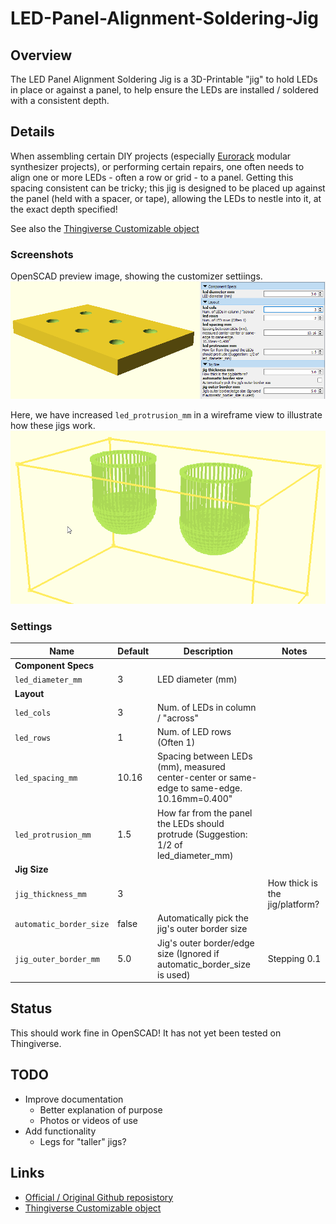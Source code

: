 # LED-Panel-Alignment-Soldering-Jig

## Overview

The LED Panel Alignment Soldering Jig is a 3D-Printable "jig" to hold LEDs in
place or against a panel, to help ensure the LEDs are installed / soldered with
a consistent depth.

## Details

When assembling certain DIY projects (especially
[Eurorack](https://en.wikipedia.org/wiki/Eurorack) modular synthesizer
projects), or performing certain repairs, one often needs to align one or more
LEDs - often a row or grid - to a panel. Getting this spacing consistent can be
tricky; this jig is designed to be placed up against the panel (held with a
spacer, or tape), allowing the LEDs to nestle into it, at the exact depth
specified!

See also the
[Thingiverse Customizable object](https://www.thingiverse.com/thing:6056979)

### Screenshots

OpenSCAD preview image, showing the customizer settiings.
![OpenSCAD Screenshot showing customizer settings](images/jed-jig-openscad-poly-and-settings.png?raw=True)

Here, we have increased `led_protrusion_mm` in a wireframe view to illustrate
how these jigs work.
![Screenshot showing "deeper" LEDs (for LEDs spaced far from the panel)](images/jed-jig-openscad-wireframe-deeper.png?raw=True)

### Settings

| Name | Default | Description                                 | Notes        |
|------|---------|---------------------------------------------|--------------|
| **Component Specs** ||||
| `led_diameter_mm` | 3 | LED diameter (mm) ||
| **Layout** ||||
|`led_cols`|3|Num. of LEDs in column / "across"||
|`led_rows`|1|Num. of LED rows (Often 1)||
|`led_spacing_mm`|10.16|Spacing between LEDs (mm), measured center-center or same-edge to same-edge. 10.16mm=0.400"||
|`led_protrusion_mm`|1.5| How far from the panel the LEDs should protrude (Suggestion: 1/2 of led_diameter_mm)||
| **Jig Size** ||||
|`jig_thickness_mm`|3||How thick is the jig/platform?| Stepping 0.1|
|`automatic_border_size`| false | Automatically pick the jig's outer border size||
|`jig_outer_border_mm`| 5.0 | Jig's outer border/edge size (Ignored if automatic_border_size is used)| Stepping 0.1 |

## Status

This should work fine in OpenSCAD! It has not yet been tested on Thingiverse.

## TODO

- Improve documentation
  - Better explanation of purpose
  - Photos or videos of use
- Add functionality
  - Legs for "taller" jigs?

## Links

- [Official / Original Github reposistory](https://github.com/GeoMaciolek/led-panel-alignment-soldering-jig)
- [Thingiverse Customizable object](https://www.thingiverse.com/thing:6056979)
